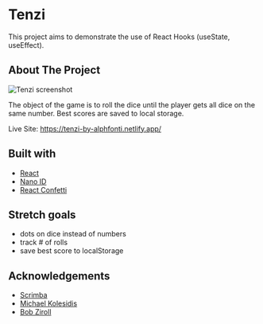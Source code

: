 # Tenzi

This project aims to demonstrate the use of React Hooks (useState, useEffect).

## About The Project

![Tenzi screenshot](https://user-images.githubusercontent.com/69361901/197422796-1b7326f4-4c61-42d4-b13c-3b1562a381b0.png)

The object of the game is to roll the dice until the player gets all dice on the same number.
Best scores are saved to local storage.

Live Site: https://tenzi-by-alphfonti.netlify.app/

## Built with

- [React](https://reactjs.org/)
- [Nano ID](https://github.com/ai/nanoid)
- [React Confetti](https://github.com/alampros/react-confetti#readme)

## Stretch goals

- dots on dice instead of numbers
- track # of rolls 
- save best score to localStorage

## Acknowledgements

- [Scrimba](https://scrimba.com)
- [Michael Kolesidis](https://github.com/michaelkolesidis)
- [Bob Ziroll](https://github.com/bobziroll)
